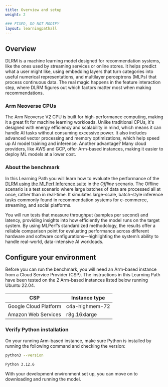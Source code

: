 ```yaml
---
title: Overview and setup
weight: 2

### FIXED, DO NOT MODIFY
layout: learningpathall
---
```


## Overview

DLRM is a machine learning model designed for recommendation systems, like the ones used by streaming services or online stores. It helps predict what a user might like, using embedding layers that turn categories into useful numerical representations, and multilayer perceptrons (MLPs) that process continuous data. The real magic happens in the feature interaction step, where DLRM figures out which factors matter most when making recommendations.

### Arm Neoverse CPUs

The Arm Neoverse V2 CPU is built for high-performance computing, making it a great fit for machine learning workloads. Unlike traditional CPUs, it's designed with energy efficiency and scalability in mind, which means it can handle AI tasks without consuming excessive power. It also includes advanced vector processing and memory optimizations, which help speed up AI model training and inference. Another advantage? Many cloud providers, like AWS and GCP, offer Arm-based instances, making it easier to deploy ML models at a lower cost.

### About the benchmark

In this Learning Path you will learn how to evaluate the performance of the [DLRM using the MLPerf Inference suite](https://github.com/mlcommons/inference/tree/master/recommendation/dlrm_v2/pytorch) in the _Offline_ scenario. The Offline scenario is a test scenario where large batches of data are processed all at once, rather than in real-time. It simulates large-scale, batch-style inference tasks commonly found in recommendation systems for e-commerce, streaming, and social platforms.

You will run tests that measure throughput (samples per second) and latency, providing insights into how efficiently the model runs on the target system. By using MLPerf’s standardized methodology, the results offer a reliable comparison point for evaluating performance across different hardware and software configurations—highlighting the system’s ability to handle real-world, data-intensive AI workloads.

## Configure your environment

Before you can run the benchmark, you will need an Arm-based instance from a Cloud Service Provider (CSP). The instructions in this Learning Path have been tested on the 2 Arm-based instances listed below running Ubuntu 22.04.

|         CSP           |  Instance type |
| --------------------- | -------------- |
| Google Cloud Platform | c4a-highmem-72 |
| Amazon Web Services   | r8g.16xlarge   |

### Verify Python installation
On your running Arm-based instance, make sure Python is installed by running the following command and checking the version:

```bash
python3 --version
```

```output
Python 3.12.6
```
With your development environment set up, you can move on to downloading and running the model.
